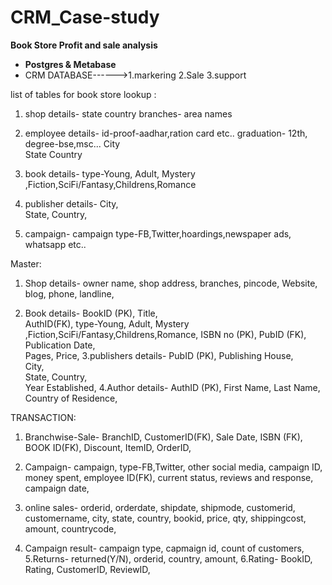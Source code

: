 # CRM_Case-study
**Book Store Profit and sale analysis**
- **Postgres & Metabase**
-  CRM DATABASE------>1.markering
					2.Sale
					3.support
 
 list of tables for book store
lookup :

 1. shop details-
		state
		country
		branches- area names 
	
 2. employee details-
		id-proof-aadhar,ration card etc..
		graduation- 12th, degree-bse,msc...
		City	
		State
		Country	
3. book details-
		type-Young, Adult, Mystery ,Fiction,SciFi/Fantasy,Childrens,Romance

4.  publisher details-
		City,	
		State,
		Country,	
5.  campaign- 
		campaign type-FB,Twitter,hoardings,newspaper ads, whatsapp etc..
		
		
Master:
 1. Shop details-
		owner name,
		shop address,
		branches,
		pincode,
		Website,
		blog,
		phone,
		landline,
		
2. Book details-
		BookID	(PK),
		Title,	
		AuthID(FK),
		type-Young, Adult, Mystery ,Fiction,SciFi/Fantasy,Childrens,Romance,
		ISBN no (PK),
		PubID	(FK),
		Publication Date,	
		Pages,
		Price,
3.publishers details-
		PubID (PK),	
		Publishing House,	
		City,	
		State,
		Country,	
		Year Established,
4.Author details-
		AuthID	(PK),
		First Name,	
		Last Name,
		Country of Residence,	
		
TRANSACTION:

1. Branchwise-Sale-
		BranchID,
		CustomerID(FK),
		Sale Date,
		ISBN	(FK),
		BOOK ID(FK),
		Discount,
		ItemID,	
		OrderID,
		

2.  Campaign-
		campaign, type-FB,Twitter, other social media,
		campaign ID,
		money spent,
		employee ID(FK),
		current status,
		reviews and response,
		campaign date,
3. online sales-
		orderid,
		orderdate,
		shipdate,
		shipmode,
		customerid,
		customername,
		city,
		state,
		country,
		bookid,
		price,
		qty,
		shippingcost,
		amount,
		countrycode,
4. Campaign result-
		campaign type,
		capmaign id,
		count of customers,
5.Returns-
		returned(Y/N),
		orderid,
		country,
		amount,
6.Rating-
		BookID,
		Rating,
		CustomerID,
		ReviewID,

